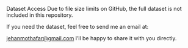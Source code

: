 Dataset Access
Due to file size limits on GitHub, the full dataset is not included in this repository.

If you need the dataset, feel free to send me an email at:

jehanmothafar@gmail.com
I’ll be happy to share it with you directly.
